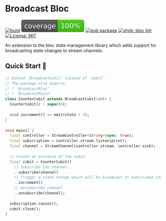 # Broadcast Bloc

[![build][build_badge]][build_link]
[![coverage][coverage_badge]][build_link]
[![pub package][pub_badge]][pub_link]
[![style: bloc lint][bloc_lint_badge]][bloc_lint_link]
[![License: MIT][license_badge]][license_link]

An extension to the bloc state management library which adds support for broadcasting state changes to stream channels.

## Quick Start 🚀

```dart
// Extend `BroadcastCubit` instead of `Cubit`.
// The package also exports:
// * `BroadcastBloc`
// * `BroadcastMixin`
class CounterCubit extends BroadcastCubit<int> {
  CounterCubit() : super(0);

  void increment() => emit(state + 1);
}

void main() {
  final controller = StreamController<String>(sync: true);
  final subscription = controller.stream.listen(print);
  final channel = StreamChannel(controller.stream, controller.sink);

  // Create an instance of the cubit.
  final cubit = CounterCubit()
    // Subscribe the channel.
    ..subscribe(channel)
    // Trigger a state change which will be broadcast to subscribed channels.
    ..increment()
    // Unsubscribe channel.
    ..unsubscribe(channel);

  subscription.cancel();
  cubit.close();
}
```

[bloc_lint_badge]: https://img.shields.io/badge/style-bloc_lint-FFBD59.svg
[bloc_lint_link]: https://pub.dev/packages/bloc_lint
[build_badge]: https://github.com/felangel/broadcast_bloc/actions/workflows/main.yaml/badge.svg
[build_link]: https://github.com/felangel/broadcast_bloc/actions/workflows/main.yaml
[coverage_badge]: https://raw.githubusercontent.com/felangel/broadcast_bloc/main/coverage_badge.svg
[license_badge]: https://img.shields.io/badge/license-MIT-blue.svg
[license_link]: https://opensource.org/licenses/MIT
[pub_badge]: https://img.shields.io/pub/v/broadcast_bloc.svg
[pub_link]: https://pub.dartlang.org/packages/broadcast_bloc
